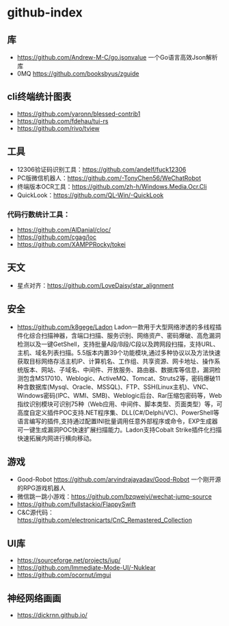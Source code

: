 # github-index

## 库

- https://github.com/Andrew-M-C/go.jsonvalue 一个Go语言高效Json解析库
- 0MQ https://github.com/booksbyus/zguide

## cli终端统计图表

- https://github.com/yaronn/blessed-contrib1
- https://github.com/fdehau/tui-rs
- https://github.com/rivo/tview

## 工具

- 12306验证码识别工具：https://github.com/andelf/fuck12306
- PC版微信机器人：https://github.com/-TonyChen56/WeChatRobot
- 终端版本OCR工具：https://github.com/zh-h/Windows.Media.Ocr.Cli
- QuickLook：https://github.com/QL-Win/-QuickLook

### 代码行数统计工具：

- https://github.com/AlDanial/cloc/
- https://github.com/cgag/loc
- https://github.com/XAMPPRocky/tokei

## 天文

- 星点对齐：https://github.com/LoveDaisy/star_alignment

## 安全

- https://github.com/k8gege/Ladon
Ladon一款用于大型网络渗透的多线程插件化综合扫描神器，含端口扫描、服务识别、网络资产、密码爆破、高危漏洞检测以及一键GetShell，支持批量A段/B段/C段以及跨网段扫描，支持URL、主机、域名列表扫描。5.5版本内置39个功能模块,通过多种协议以及方法快速获取目标网络存活主机IP、计算机名、工作组、共享资源、网卡地址、操作系统版本、网站、子域名、中间件、开放服务、路由器、数据库等信息，漏洞检测包含MS17010、Weblogic、ActiveMQ、Tomcat、Struts2等，密码爆破11种含数据库(Mysql、Oracle、MSSQL)、FTP、SSH(Linux主机)、VNC、Windows密码(IPC、WMI、SMB)、Weblogic后台、Rar压缩包密码等，Web指纹识别模块可识别75种（Web应用、中间件、脚本类型、页面类型）等，可高度自定义插件POC支持.NET程序集、DLL(C#/Delphi/VC)、PowerShell等语言编写的插件,支持通过配置INI批量调用任意外部程序或命令，EXP生成器可一键生成漏洞POC快速扩展扫描能力。Ladon支持Cobalt Strike插件化扫描快速拓展内网进行横向移动。

## 游戏

- Good-Robot https://github.com/arvindrajayadav/Good-Robot 一个刚开源的RPG游戏机器人
- 微信跳一跳小游戏：https://github.com/bzqweiyi/wechat-jump-source
- https://github.com/fullstackio/FlappySwift
- C&C源代码：https://github.com/electronicarts/CnC_Remastered_Collection

## UI库
- https://sourceforge.net/projects/iup/
- https://github.com/Immediate-Mode-UI/-Nuklear
- https://github.com/ocornut/imgui

## 神经网络画画
- https://dickrnn.github.io/